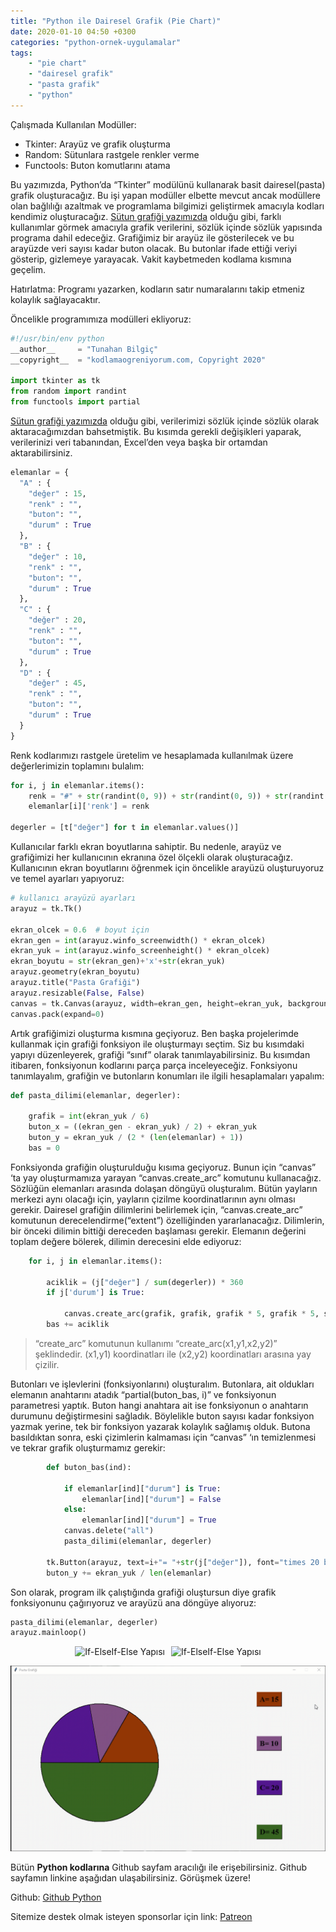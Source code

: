 ```yaml
---
title: "Python ile Dairesel Grafik (Pie Chart)"
date: 2020-01-10 04:50 +0300
categories: "python-ornek-uygulamalar"
tags:  
    - "pie chart"
    - "dairesel grafik"
    - "pasta grafik"
    - "python"
---
```



Çalışmada Kullanılan Modüller:

* Tkinter: Arayüz ve grafik oluşturma
* Random: Sütunlara rastgele renkler verme
* Functools: Buton komutlarını atama


Bu yazımızda, Python’da “Tkinter” modülünü kullanarak basit dairesel(pasta) grafik oluşturacağız. Bu işi yapan modüller elbette mevcut ancak modüllere olan bağlılığı azaltmak ve programlama bilgimizi geliştirmek amacıyla kodları kendimiz oluşturacağız. [Sütun grafiği yazımızda](https://www.kodlamaogreniyorum.com/python-sutun-grafigi-bar-chart/) olduğu gibi, farklı kullanımlar görmek amacıyla grafik verilerini, sözlük içinde sözlük yapısında programa dahil edeceğiz. Grafiğimiz bir arayüz ile gösterilecek ve bu arayüzde  veri sayısı kadar buton olacak. Bu butonlar ifade ettiği veriyi gösterip, gizlemeye yarayacak. Vakit kaybetmeden kodlama kısmına geçelim. 

Hatırlatma: Programı yazarken, kodların satır numaralarını takip etmeniz kolaylık sağlayacaktır.

Öncelikle programımıza  modülleri ekliyoruz:

```python
#!/usr/bin/env python
__author__     = "Tunahan Bilgiç"
__copyright__  = "kodlamaogreniyorum.com, Copyright 2020"

import tkinter as tk
from random import randint
from functools import partial
```

[Sütun grafiği yazımızda](https://www.kodlamaogreniyorum.com/python-sutun-grafigi-bar-chart/) olduğu gibi, verilerimizi sözlük içinde sözlük olarak aktaracağımızdan bahsetmiştik. Bu kısımda gerekli değişikleri yaparak, verilerinizi veri tabanından, Excel’den veya başka bir ortamdan aktarabilirsiniz. 

```python
elemanlar = {
  "A" : {
    "değer" : 15,
    "renk" : "",
    "buton": "",
    "durum" : True
  },
  "B" : {
    "değer" : 10,
    "renk" : "",
    "buton": "",
    "durum" : True
  },
  "C" : {
    "değer" : 20,
    "renk" : "",
    "buton": "",
    "durum" : True
  },
  "D" : {
    "değer" : 45,
    "renk" : "",
    "buton": "",
    "durum" : True
  }
}
```

Renk kodlarımızı rastgele üretelim ve hesaplamada kullanılmak üzere değerlerimizin toplamını bulalım:

```python
for i, j in elemanlar.items():
    renk = "#" + str(randint(0, 9)) + str(randint(0, 9)) + str(randint(0, 9)) + str(randint(0, 9)) + str(randint(0, 9)) + str(randint(0, 9))
    elemanlar[i]['renk'] = renk

degerler = [t["değer"] for t in elemanlar.values()]
```

Kullanıcılar farklı ekran boyutlarına sahiptir. Bu nedenle, arayüz ve grafiğimizi her kullanıcının ekranına özel ölçekli olarak oluşturacağız. Kullanıcının ekran boyutlarını öğrenmek için öncelikle arayüzü oluşturuyoruz ve temel ayarları yapıyoruz:

```python
# kullanıcı arayüzü ayarları
arayuz = tk.Tk()

ekran_olcek = 0.6  # boyut için
ekran_gen = int(arayuz.winfo_screenwidth() * ekran_olcek)
ekran_yuk = int(arayuz.winfo_screenheight() * ekran_olcek)
ekran_boyutu = str(ekran_gen)+'x'+str(ekran_yuk)
arayuz.geometry(ekran_boyutu)
arayuz.title("Pasta Grafiği")
arayuz.resizable(False, False)
canvas = tk.Canvas(arayuz, width=ekran_gen, height=ekran_yuk, background="white smoke")
canvas.pack(expand=0)
```

Artık grafiğimizi oluşturma kısmına geçiyoruz. Ben başka projelerimde kullanmak için grafiği fonksiyon ile oluşturmayı seçtim. Siz bu kısımdaki yapıyı düzenleyerek, grafiği “sınıf” olarak tanımlayabilirsiniz. Bu kısımdan itibaren, fonksiyonun kodlarını parça parça inceleyeceğiz. Fonksiyonu tanımlayalım, grafiğin ve butonların konumları ile ilgili hesaplamaları yapalım:

```python
def pasta_dilimi(elemanlar, degerler):

    grafik = int(ekran_yuk / 6)
    buton_x = ((ekran_gen - ekran_yuk) / 2) + ekran_yuk
    buton_y = ekran_yuk / (2 * (len(elemanlar) + 1))
    bas = 0
```

Fonksiyonda grafiğin oluşturulduğu kısıma geçiyoruz. Bunun için “canvas” ‘ta yay oluşturmamıza yarayan “canvas.create_arc” komutunu kullanacağız. Sözlüğün elemanları arasında dolaşan döngüyü oluşturalım. Bütün yayların merkezi aynı olacağı için, yayların çizilme koordinatlarının aynı olması gerekir. Dairesel grafiğin dilimlerini belirlemek için, “canvas.create_arc” komutunun derecelendirme(“extent”) özelliğinden yararlanacağız. Dilimlerin, bir önceki dilimin bittiği dereceden başlaması gerekir. Elemanın değerini toplam değere bölerek, dilimin derecesini elde ediyoruz:

```python
    for i, j in elemanlar.items():

        aciklik = (j["değer"] / sum(degerler)) * 360
        if j['durum'] is True:

            canvas.create_arc(grafik, grafik, grafik * 5, grafik * 5, start=bas, extent=aciklik, fill=j["renk"], width=2)
        bas += aciklik
```

> “create_arc” komutunun kullanımı “create_arc(x1,y1,x2,y2)” şeklindedir. (x1,y1) koordinatları ile (x2,y2) koordinatları arasına yay çizilir.

Butonları ve işlevlerini (fonksiyonlarını) oluşturalım. Butonlara, ait oldukları elemanın anahtarını atadık “partial(buton_bas, i)” ve fonksiyonun parametresi yaptık. Buton hangi anahtara ait ise fonksiyonun o anahtarın durumunu değiştirmesini sağladık. Böylelikle buton sayısı kadar fonksiyon yazmak yerine, tek bir fonksiyon yazarak kolaylık sağlamış olduk. Butona basıldıktan sonra, eski çizimlerin kalmaması için “canvas” ‘ın temizlenmesi ve tekrar grafik oluşturmamız gerekir:

```python
        def buton_bas(ind):

            if elemanlar[ind]["durum"] is True:
                elemanlar[ind]["durum"] = False
            else:
                elemanlar[ind]["durum"] = True
            canvas.delete("all")
            pasta_dilimi(elemanlar, degerler)

        tk.Button(arayuz, text=i+"= "+str(j["değer"]), font="times 20 bold", command=partial(buton_bas, i), background=j["renk"]).place(x=buton_x, y=buton_y)
        buton_y += ekran_yuk / len(elemanlar)
```

Son olarak, program ilk çalıştığında grafiği oluştursun diye grafik fonksiyonunu çağırıyoruz ve arayüzü ana döngüye alıyoruz:

```python
pasta_dilimi(elemanlar, degerler)
arayuz.mainloop()
```

<div style="display: flex; justify-content: center; gap: 10px;">
    <img src="{{ site.baseurl }}/assets/img/python/python53.png" alt="If-ElseIf-Else Yapısı">
    <img src="{{ site.baseurl }}/assets/img/python/python54.png" alt="If-ElseIf-Else Yapısı">
</div>

![](/assets/img/python/python55.gif)

Bütün **Python kodlarına** Github sayfam aracılığı ile erişebilirsiniz. Github sayfamın linkine aşağıdan ulaşabilirsiniz. Görüşmek üzere!

Github: [Github Python](https://github.com/TunahanBilgic/kodlamaogreniyorum/tree/main/python)

Sitemize destek olmak isteyen sponsorlar için link: [Patreon](https://patreon.com/tunahanbilgic)